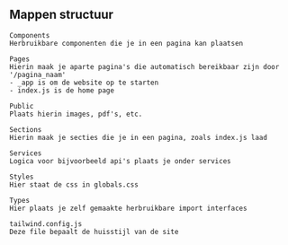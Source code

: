 ## Mappen structuur

    Components
    Herbruikbare componenten die je in een pagina kan plaatsen

    Pages
    Hierin maak je aparte pagina's die automatisch bereikbaar zijn door '/pagina_naam'
    - _app is om de website op te starten
    - index.js is de home page

    Public
    Plaats hierin images, pdf's, etc.

    Sections
    Hierin maak je secties die je in een pagina, zoals index.js laad

    Services
    Logica voor bijvoorbeeld api's plaats je onder services

    Styles
    Hier staat de css in globals.css

    Types
    Hier plaats je zelf gemaakte herbruikbare import interfaces

    tailwind.config.js
    Deze file bepaalt de huisstijl van de site
